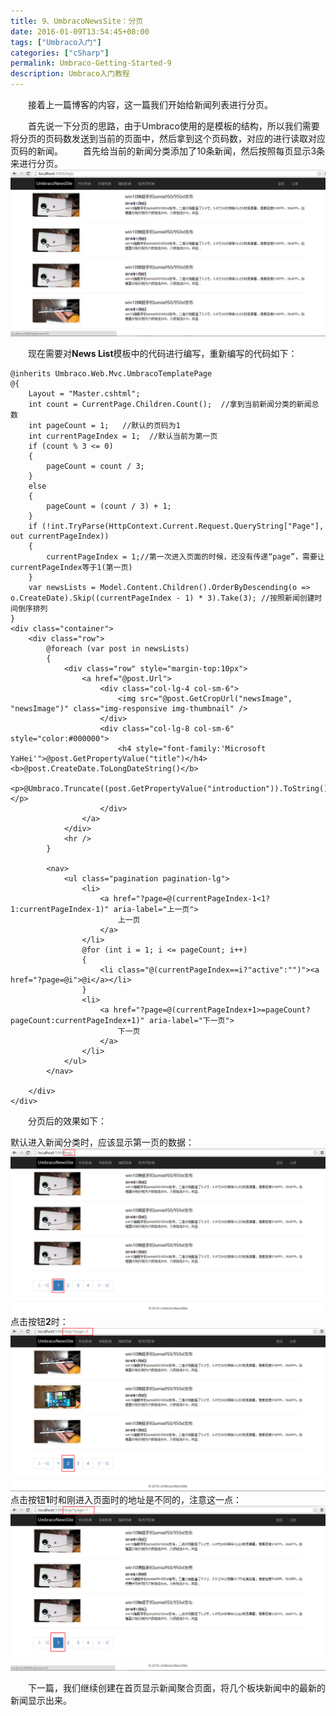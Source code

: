 ```yaml
---
title: 9、UmbracoNewsSite：分页
date: 2016-01-09T13:54:45+08:00
tags: ["Umbraco入门"]
categories: ["cSharp"]
permalink: Umbraco-Getting-Started-9
description: Umbraco入门教程
---
```

　　接着上一篇博客的内容，这一篇我们开始给新闻列表进行分页。

　　首先说一下分页的思路，由于Umbraco使用的是模板的结构，所以我们需要将分页的页码数发送到当前的页面中，然后拿到这个页码数，对应的进行读取对应页码的新闻。
　　首先给当前的新闻分类添加了10条新闻，然后按照每页显示3条来进行分页。<!--more-->
![](/image/umbraco/backoffice54.png)

　　现在需要对**News List**模板中的代码进行编写，重新编写的代码如下：
```
@inherits Umbraco.Web.Mvc.UmbracoTemplatePage
@{
    Layout = "Master.cshtml";
    int count = CurrentPage.Children.Count();  //拿到当前新闻分类的新闻总数
    int pageCount = 1;   //默认的页码为1
    int currentPageIndex = 1;  //默认当前为第一页
    if (count % 3 <= 0)
    {
        pageCount = count / 3;
    }
    else
    {
        pageCount = (count / 3) + 1;
    }
    if (!int.TryParse(HttpContext.Current.Request.QueryString["Page"], out currentPageIndex))
    {
        currentPageIndex = 1;//第一次进入页面的时候，还没有传递“page”，需要让currentPageIndex等于1(第一页)
    }
    var newsLists = Model.Content.Children().OrderByDescending(o => o.CreateDate).Skip((currentPageIndex - 1) * 3).Take(3); //按照新闻创建时间倒序排列
}
<div class="container">
    <div class="row">
        @foreach (var post in newsLists)
        {
            <div class="row" style="margin-top:10px">
                <a href="@post.Url">
                    <div class="col-lg-4 col-sm-6">
                        <img src="@post.GetCropUrl("newsImage", "newsImage")" class="img-responsive img-thumbnail" />
                    </div>
                    <div class="col-lg-8 col-sm-6" style="color:#000000">
                        <h4 style="font-family:'Microsoft YaHei'">@post.GetPropertyValue("title")</h4><b>@post.CreateDate.ToLongDateString()</b>
                        <p>@Umbraco.Truncate((post.GetPropertyValue("introduction")).ToString(),100,true)</p>
                    </div>
                </a>
            </div>
            <hr />
        }

        <nav>
            <ul class="pagination pagination-lg">
                <li>
                    <a href="?page=@(currentPageIndex-1<1?1:currentPageIndex-1)" aria-label="上一页">
                        上一页
                    </a>
                </li>
                @for (int i = 1; i <= pageCount; i++)
                {
                    <li class="@(currentPageIndex==i?"active":"")"><a href="?page=@i">@i</a></li>
                }
                <li>
                    <a href="?page=@(currentPageIndex+1>=pageCount?pageCount:currentPageIndex+1)" aria-label="下一页">
                        下一页
                    </a>
                </li>
            </ul>
        </nav>

    </div>
</div>

```

　　分页后的效果如下：

默认进入新闻分类时，应该显示第一页的数据：
![](/image/umbraco/backoffice55.png)
点击按钮**2**时：
![](/image/umbraco/backoffice56.png)
点击按钮**1**时和刚进入页面时的地址是不同的，注意这一点：
![](/image/umbraco/backoffice57.png)

　　下一篇，我们继续创建在首页显示新闻聚合页面，将几个板块新闻中的最新的新闻显示出来。
